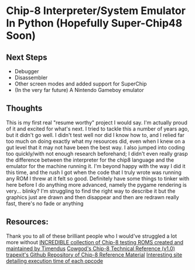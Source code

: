 # Chip-8 Interpreter/System Emulator In Python (Hopefully Super-Chip48 Soon)

## Next Steps

- Debugger
- Disassembler
- Other screen modes and added support for SuperChip
- (In the very far future) A Nintendo Gameboy emulator


## Thoughts

This is my first real "resume worthy" project I would say. I'm actually proud of it and excited for what's next.
I tried to tackle this a number of years ago, but it didn't go well.
I didn't test well nor did I know how to, and I relied far too much on doing exactly what my resources did, even when I knew on a 
gut level that it may not have been the best way. I also jumped into coding too quickly/with not enough research beforehand; I didn't
even really grasp the difference between the interpreter for the chip8 language and the emulator for the machine running it.
I'm beyond happy with the way I did it this time, and the rush I got when the code that I truly wrote was running any ROM I threw at
it felt so good.
Definitely have some things to tinker with here before I do anything more advanced, namely the pygame rendering is very... blinky? I'm struggling to find the right way to describe it but the graphics just are drawn and then disappear and then are redrawn really fast, there's no fade or anything

## Resources:

Thank you to all of these brilliant people who I would've struggled a lot more without
[INCREDIBLE collection of Chip-8 testing ROMS created and maintained by Timendus](https://github.com/Timendus/chip8-test-suite)
[Cowgod's Chip-8 Technical Reference (v1.0)](http://devernay.free.fr/hacks/chip8/C8TECH10.HTM#0.0)
[trapexit's Github Repository of Chip-8 Reference Material](https://github.com/trapexit/chip-8_documentation/tree/master)
[Interesting site detailing execution time of each opcode](https://jackson-s.me/2019/07/13/Chip-8-Instruction-Scheduling-and-Frequency.html)
